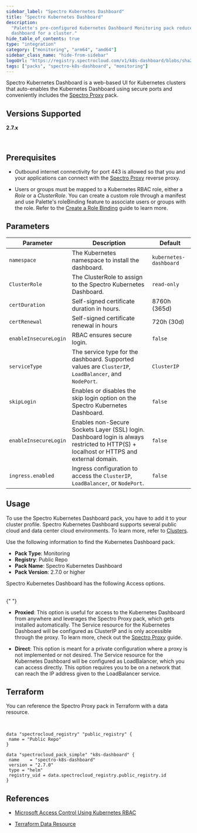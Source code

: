 ```yaml
---
sidebar_label: "Spectro Kubernetes Dashboard"
title: "Spectro Kubernetes Dashboard"
description:
  "Palette's pre-configured Kubernetes Dashboard Monitoring pack reduces the complexity of standing up the Kubernetes
  dashboard for a cluster."
hide_table_of_contents: true
type: "integration"
category: ["monitoring", "arm64", "amd64"]
sidebar_class_name: "hide-from-sidebar"
logoUrl: "https://registry.spectrocloud.com/v1/k8s-dashboard/blobs/sha256:2de5d88b2573af42d4cc269dff75744c4174ce47cbbeed5445e51a2edd8b7429?type=image/png"
tags: ["packs", "spectro-k8s-dashboard", "monitoring"]
---
```


Spectro Kubernetes Dashboard is a web-based UI for Kubernetes clusters that auto-enables the Kubernetes Dashboard using
secure ports and conveniently includes the [Spectro Proxy](frp.md) pack.

## Versions Supported

**2.7.x**

<br />

## Prerequisites

- Outbound internet connectivity for port 443 is allowed so that you and your applications can connect with the
  [Spectro Proxy](frp.md) reverse proxy.

- Users or groups must be mapped to a Kubernetes RBAC role, either a _Role_ or a _ClusterRole_. You can create a custom
  role through a manifest and use Palette's roleBinding feature to associate users or groups with the role. Refer to the
  [Create a Role Binding](../clusters/cluster-management/cluster-rbac.md#create-role-bindings) guide to learn more.

## Parameters

<!-- <br />

#### User Selections

These settings are also included in the manifest as `access` and `identityProvider` parameters.

| Parameter | Description | Default |
|-----------|-------------|---------|
| **Proxieds** | Controls cluster access. Private access means that nodes and pods are isolated from the internet. | Private |
| **Direct** | You can use Palette as the IDP or a third-party application as the IDP. | Palette |

#### Internal Manifest Parameters -->

| Parameter             | Description                                                                                                                             | Default                |
| --------------------- | --------------------------------------------------------------------------------------------------------------------------------------- | ---------------------- |
| `namespace`           | The Kubernetes namespace to install the dashboard.                                                                                      | `kubernetes-dashboard` |
| `ClusterRole`         | The ClusterRole to assign to the Spectro Kubernetes Dashboard.                                                                          | `read-only`            |
| `certDuration`        | Self-signed certificate duration in hours.                                                                                              | 8760h (365d)           |
| `certRenewal`         | Self-signed certificate renewal in hours                                                                                                | 720h (30d)             |
| `enableInsecureLogin` | RBAC ensures secure login.                                                                                                              | `false`                |
| `serviceType`         | The service type for the dashboard. Supported values are `ClusterIP`, `LoadBalancer`, and `NodePort`.                                   | `ClusterIP`            |
| `skipLogin`           | Enables or disables the skip login option on the Spectro Kubernetes Dashboard.                                                          | `false`                |
| `enableInsecureLogin` | Enables non-Secure Sockets Layer (SSL) login. Dashboard login is always restricted to HTTP(S) + localhost or HTTPS and external domain. | `false`                |
| `ingress.enabled`     | Ingress configuration to access the `ClusterIP`, `LoadBalancer`, or `NodePort`.                                                         | `false`                |

## Usage

To use the Spectro Kubernetes Dashboard pack, you have to add it to your cluster profile. Spectro Kubernetes Dashboard
supports several public cloud and data center cloud environments. To learn more, refer to [Clusters](/clusters).

Use the following information to find the Kubernetes Dashboard pack.

- **Pack Type**: Monitoring
- **Registry**: Public Repo
- **Pack Name**: Spectro Kubernetes Dashboard
- **Pack Version**: 2.7.0 or higher

Spectro Kubernetes Dashboard has the following Access options.

<br />{" "}

- **Proxied**: This option is useful for access to the Kubernetes Dashboard from anywhere and leverages the Spectro
  Proxy pack, which gets installed automatically. The Service resource for the Kubernetes Dashboard will be configured
  as ClusterIP and is only accessible through the proxy. To learn more, check out the [Spectro Proxy](frp.md) guide.

- **Direct**: This option is meant for a private configuration where a proxy is not implemented or not desired. The
  Service resource for the Kubernetes Dashboard will be configured as LoadBalancer, which you can access directly. This
  option requires you to be on a network that can reach the IP address given to the LoadBalancer service.

## Terraform

You can reference the Spectro Proxy pack in Terraform with a data resource.

<br />

```hcl
data "spectrocloud_registry" "public_registry" {
 name = "Public Repo"
}

data "spectrocloud_pack_simple" "k8s-dashboard" {
 name    = "spectro-k8s-dashboard"
 version = "2.7.0"
 type = "helm"
 registry_uid = data.spectrocloud_registry.public_registry.id
}
```

## References

- [Microsoft Access Control Using Kubernetes RBAC](https://learn.microsoft.com/en-us/azure/aks/azure-ad-rbac?toc=https%3A%2F%2Fdocs.micro[…]icrosoft.com%2Fen-us%2Fazure%2Fbread%2Ftoc.json&tabs=portal)

- [Terraform Data Resource](https://registry.terraform.io/providers/spectrocloud/spectrocloud/latest/docs/data-sources/pack)
